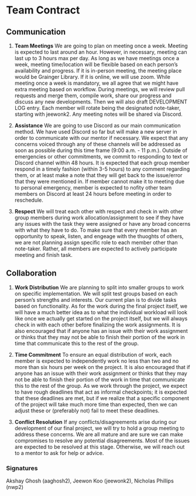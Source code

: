 # Team Contract

## Communication
1. **Team Meetings** We are going to plan on meeting once a week. Meeting is expected to last around an hour. However, in necessary, meeting can last up to 3 hours max per day. As long as we have meetings once a week, meeting time/location will be flexible based on each person’s availability and progress. If it is in-person meeting, the meeting place would be Grainger Library. If it is online, we will use zoom. While meeting once a week is mandatory, we all agree that we might have extra meeting based on workflow. During meetings, we will review pull requests and merge them, compile work, share our progress and discuss any new developments. Then we will also draft DEVELOPMENT LOG entry. Each member will rotate being the designated note-taker, starting with jeewonk2. Any meeting notes will be shared via Discord. 

2. **Assistance** We are going to use Discord as our main communication method. We have used Discord so far but will make a new server in order to communicate with our mentor if necessary. We expect that any concerns voiced through any of these channels will be addressed as soon as possible during this time frame (9:00 a.m. - 11 p.m.). Outside of emergencies or other commitments, we commit to responding to text or Discord channel within 48 hours. It is expected that each group member respond in a timely fashion (within 3-5 hours) to any comment regarding them, or at least make a note that they will get back to the issue/error that they were mentioned in. If member cannot make it to meeting due to personal emergency, member is expected to nofity other team members on Discord at least 24 hours before meeting in order to reschedule. 

3. **Respect** We will treat each other with respect and check in with other group members during work allocation/assignment to see if they have any issues with the task they were assigned or have any broad concerns with what they have to do. To make sure that every member has an opportunity to speak, listen, and engeage with the thuoghts of others, we are not planning assign specific role to each member other than note-taker. Rather, all members are expected to actively participate meeting and finish task. 

## Collaboration

1. **Work Distribution** We are planning to split into smaller groups to work on specific implementation. We will split test groups based on each person’s strengths and interests. Our current plan is to divide tasks based on functionality. As for the work during the final project itself, we will have a much better idea as to what the individual workload will look like once we actually get started on the project itself, but we will always check in with each other before finalizing the work assignments. It is also encouraged that if anyone has an issue with their work assignment or thinks that they may not be able to finish their portion of the work in time that communicate this to the rest of the group. 

2. **Time Commitment** To ensure an equal distribution of work, each member is expected to independently work no less than two and no more than six hours per week on the project. It is also encouraged that if anyone has an issue with their work assignment or thinks that they may not be able to finish their portion of the work in time that communicate this to the rest of the group. As we work through the project, we expect to have rough deadlines that act as informal checkpoints; it is expected that these deadlines are met, but if we realize that a specific component of the project will take much more time than expected, then we can adjust these or (preferably not) fail to meet these deadlines. 

3. **Conflict Resolution** If any conflicts/disagreements arise during our development of our final project, we will try to hold a group meeting to address these concerns. We are all mature and are sure we can make compromises to resolve any potential disagreements. Most of the issues are expected to be resolved at this stage. Otherwise, we will reach out to a mentor to ask for help or advice.

### Signatures

Akshay Ghosh (aaghosh2), Jeewon Koo (jeewonk2), Nicholas Phillips (nwp2)
